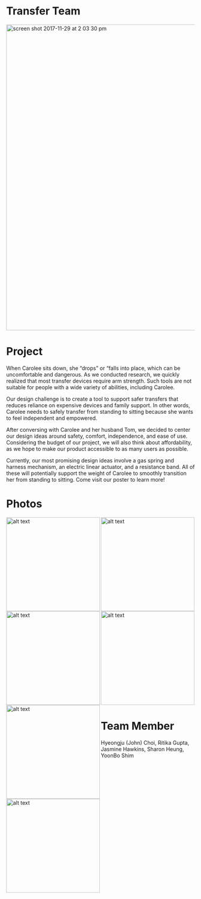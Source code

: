 # Transfer Team
<img width="815" alt="screen shot 2017-11-29 at 2 03 30 pm" src="https://user-images.githubusercontent.com/32564446/33401500-604a23ce-d50e-11e7-8287-e2a3b0c2120f.png">

# Project

When Carolee sits down, she “drops” or “falls into place, which can be uncomfortable and dangerous. As we conducted research, we quickly realized that most transfer devices require arm strength. Such tools are not suitable for people with a wide variety of abilities, including Carolee. 

Our design challenge is to create a tool to support safer transfers that reduces reliance on expensive devices and family support. In other words, Carolee needs to safely transfer from standing to sitting because she wants to feel independent and empowered.

After conversing with Carolee and her husband Tom, we decided to center our design ideas around safety, comfort, independence, and ease of use. Considering the budget of our project, we will also think about affordability, as we hope to make our product accessible to as many users as possible. 

Currently, our most promising design ideas involve a gas spring and harness mechanism, an electric linear actuator, and a resistance band. All of these will potentially support the weight of Carolee to smoothly transition her from standing to sitting. Come visit our poster to learn more!

# Photos
 
 <img align="left" src="https://user-images.githubusercontent.com/32564446/33404797-8233f13e-d51a-11e7-9668-f50c657e7aa6.jpeg" alt="alt     text" width="250" height="250">
 <img align="left" src="https://user-images.githubusercontent.com/32564446/33404803-868992f2-d51a-11e7-8521-7e98b8356497.jpeg" alt="alt     text" width="250" height="250">
 <img src="https://user-images.githubusercontent.com/32564446/33405282-89457892-d51c-11e7-9773-8b245ac49f5e.jpeg" alt="alt text"             width="250" height="250">
 <img align="left" src="https://user-images.githubusercontent.com/32564446/33405288-8d43c2dc-d51c-11e7-90da-f68e6331636d.jpeg" alt="alt     text" width="250" height="250">
 <img align="left" src="https://user-images.githubusercontent.com/32564446/33405297-9144859c-d51c-11e7-8775-e777e0274bcc.jpeg" alt="alt     text" width="250" height="250">
 <img src="https://user-images.githubusercontent.com/32564446/33405301-9338046e-d51c-11e7-866f-abdc52f54b3d.jpeg" alt="alt text"             width="250" height="250">
  
# Team Member
Hyeongju (John) Choi, Ritika Gupta, Jasmine Hawkins, Sharon Heung, YoonBo Shim
